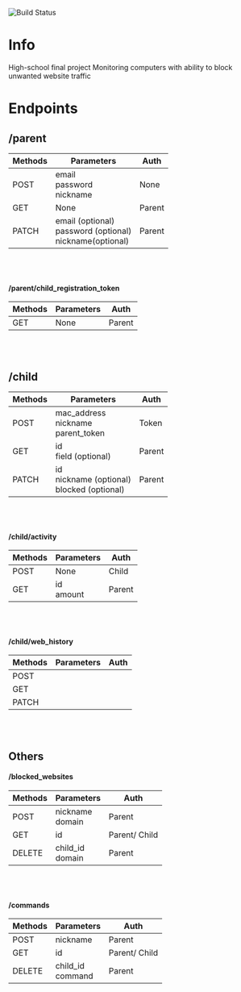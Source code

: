 ![Build Status](https://github.com/HomiGrotas/server/workflows/tests/badge.svg)

# Info
High-school final project
Monitoring computers with ability to block unwanted website traffic

# Endpoints
## /parent
| Methods | Parameters                      | Auth   |
|---------|---------------------------------|--------|
| POST    | email<br> password<br> nickname | None   |
| GET     | None                            | Parent |
| PATCH   | email (optional)<br> password (optional)<br> nickname(optional) | Parent |
<br><br>

#### /parent/child_registration_token
| Methods | Parameters | Auth |
|---------|------------|------|
| GET     | None       | Parent
<br><br>

## /child
| Methods | Parameters                                  | Auth  |
|---------|---------------------------------------------|-------|
| POST    | mac_address<br> nickname <br> parent_token  | Token |
| GET     | id <br> field (optional)              | Parent|
| PATCH   | id<br> nickname (optional)<br> blocked (optional)| Parent|
<br><br>

#### /child/activity
| Methods | Parameters           | Auth |
|---------|----------------------|------|
| POST    | None                 | Child
| GET     | id <br> amount       | Parent
<br><br>

#### /child/web_history
| Methods | Parameters | Auth |
|---------|------------|------|
| POST    | 
| GET     | 
| PATCH   |
<br><br>

## Others
#### /blocked_websites
| Methods | Parameters            | Auth |
|---------|-----------------------|------|
| POST    | nickname <br> domain  | Parent
| GET     | id                    | Parent/ Child
| DELETE  | child_id <br> domain  | Parent
<br><br>

#### /commands
| Methods | Parameters            | Auth |
|---------|-----------------------|------|
| POST    | nickname <br command> | Parent
| GET     | id                    | Parent/ Child
| DELETE  | child_id <br> command | Parent
<br><br>

